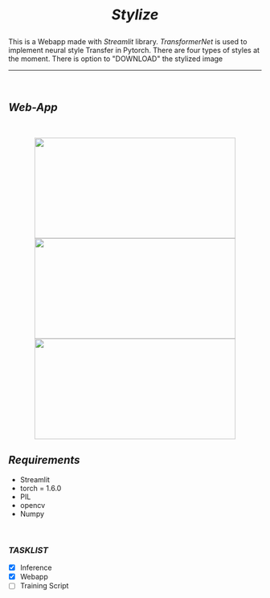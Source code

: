 # <p align="center">*Stylize*</p>
This is a Webapp made with *Streamlit* library. *TransformerNet* is used to implement neural style Transfer in Pytorch. There are four types of styles at the moment. There is option to "DOWNLOAD" the stylized image

<hr>
<br>

## *Web-App*
<br>
<p align="center">
<img src="https://user-images.githubusercontent.com/36896102/125757012-7a55bda4-f801-4cc1-a594-f3e8a39c5949.png" width =400 height=200>
<img src="https://user-images.githubusercontent.com/36896102/125757030-21ef5160-5898-46b2-8baa-c24b86ddaf2f.png" width =400 height=200>
<img src="https://user-images.githubusercontent.com/36896102/125757104-e583e93e-a13b-4df4-8ab8-6b2a65066834.png" width =400 height=200>


<br>

## *Requirements*
* Streamlit
* torch = 1.6.0
* PIL
* opencv
* Numpy

<br>

### *TASKLIST*
* [x] Inference 
* [x] Webapp
* [ ] Training Script